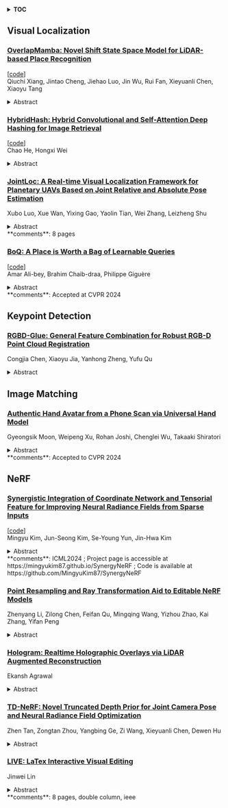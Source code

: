 <details>
  <summary><b>TOC</b></summary>
  <ol>
    <li><a href=#visual-localization>Visual Localization</a></li>
      <ul>
        <li><a href=#OverlapMamba:-Novel-Shift-State-Space-Model-for-LiDAR-based-Place-Recognition>OverlapMamba: Novel Shift State Space Model for LiDAR-based Place Recognition</a></li>
        <li><a href=#HybridHash:-Hybrid-Convolutional-and-Self-Attention-Deep-Hashing-for-Image-Retrieval>HybridHash: Hybrid Convolutional and Self-Attention Deep Hashing for Image Retrieval</a></li>
        <li><a href=#JointLoc:-A-Real-time-Visual-Localization-Framework-for-Planetary-UAVs-Based-on-Joint-Relative-and-Absolute-Pose-Estimation>JointLoc: A Real-time Visual Localization Framework for Planetary UAVs Based on Joint Relative and Absolute Pose Estimation</a></li>
        <li><a href=#BoQ:-A-Place-is-Worth-a-Bag-of-Learnable-Queries>BoQ: A Place is Worth a Bag of Learnable Queries</a></li>
      </ul>
    </li>
    <li><a href=#keypoint-detection>Keypoint Detection</a></li>
      <ul>
        <li><a href=#RGBD-Glue:-General-Feature-Combination-for-Robust-RGB-D-Point-Cloud-Registration>RGBD-Glue: General Feature Combination for Robust RGB-D Point Cloud Registration</a></li>
      </ul>
    </li>
    <li><a href=#image-matching>Image Matching</a></li>
      <ul>
        <li><a href=#Authentic-Hand-Avatar-from-a-Phone-Scan-via-Universal-Hand-Model>Authentic Hand Avatar from a Phone Scan via Universal Hand Model</a></li>
      </ul>
    </li>
    <li><a href=#nerf>NeRF</a></li>
      <ul>
        <li><a href=#Synergistic-Integration-of-Coordinate-Network-and-Tensorial-Feature-for-Improving-Neural-Radiance-Fields-from-Sparse-Inputs>Synergistic Integration of Coordinate Network and Tensorial Feature for Improving Neural Radiance Fields from Sparse Inputs</a></li>
        <li><a href=#Point-Resampling-and-Ray-Transformation-Aid-to-Editable-NeRF-Models>Point Resampling and Ray Transformation Aid to Editable NeRF Models</a></li>
        <li><a href=#Hologram:-Realtime-Holographic-Overlays-via-LiDAR-Augmented-Reconstruction>Hologram: Realtime Holographic Overlays via LiDAR Augmented Reconstruction</a></li>
        <li><a href=#TD-NeRF:-Novel-Truncated-Depth-Prior-for-Joint-Camera-Pose-and-Neural-Radiance-Field-Optimization>TD-NeRF: Novel Truncated Depth Prior for Joint Camera Pose and Neural Radiance Field Optimization</a></li>
        <li><a href=#LIVE:-LaTex-Interactive-Visual-Editing>LIVE: LaTex Interactive Visual Editing</a></li>
      </ul>
    </li>
  </ol>
</details>

## Visual Localization  

### [OverlapMamba: Novel Shift State Space Model for LiDAR-based Place Recognition](http://arxiv.org/abs/2405.07966)  
[[code](https://github.com/scnu-rislab/overlapmamba)]  
Qiuchi Xiang, Jintao Cheng, Jiehao Luo, Jin Wu, Rui Fan, Xieyuanli Chen, Xiaoyu Tang  
<details>  
  <summary>Abstract</summary>  
  <ol>  
    Place recognition is the foundation for enabling autonomous systems to achieve independent decision-making and safe operations. It is also crucial in tasks such as loop closure detection and global localization within SLAM. Previous methods utilize mundane point cloud representations as input and deep learning-based LiDAR-based Place Recognition (LPR) approaches employing different point cloud image inputs with convolutional neural networks (CNNs) or transformer architectures. However, the recently proposed Mamba deep learning model, combined with state space models (SSMs), holds great potential for long sequence modeling. Therefore, we developed OverlapMamba, a novel network for place recognition, which represents input range views (RVs) as sequences. In a novel way, we employ a stochastic reconstruction approach to build shift state space models, compressing the visual representation. Evaluated on three different public datasets, our method effectively detects loop closures, showing robustness even when traversing previously visited locations from different directions. Relying on raw range view inputs, it outperforms typical LiDAR and multi-view combination methods in time complexity and speed, indicating strong place recognition capabilities and real-time efficiency.  
  </ol>  
</details>  
  
### [HybridHash: Hybrid Convolutional and Self-Attention Deep Hashing for Image Retrieval](http://arxiv.org/abs/2405.07524)  
[[code](https://github.com/shuaichaochao/hybridhash)]  
Chao He, Hongxi Wei  
<details>  
  <summary>Abstract</summary>  
  <ol>  
    Deep image hashing aims to map input images into simple binary hash codes via deep neural networks and thus enable effective large-scale image retrieval. Recently, hybrid networks that combine convolution and Transformer have achieved superior performance on various computer tasks and have attracted extensive attention from researchers. Nevertheless, the potential benefits of such hybrid networks in image retrieval still need to be verified. To this end, we propose a hybrid convolutional and self-attention deep hashing method known as HybridHash. Specifically, we propose a backbone network with stage-wise architecture in which the block aggregation function is introduced to achieve the effect of local self-attention and reduce the computational complexity. The interaction module has been elaborately designed to promote the communication of information between image blocks and to enhance the visual representations. We have conducted comprehensive experiments on three widely used datasets: CIFAR-10, NUS-WIDE and IMAGENET. The experimental results demonstrate that the method proposed in this paper has superior performance with respect to state-of-the-art deep hashing methods. Source code is available https://github.com/shuaichaochao/HybridHash.  
  </ol>  
</details>  
  
### [JointLoc: A Real-time Visual Localization Framework for Planetary UAVs Based on Joint Relative and Absolute Pose Estimation](http://arxiv.org/abs/2405.07429)  
Xubo Luo, Xue Wan, Yixing Gao, Yaolin Tian, Wei Zhang, Leizheng Shu  
<details>  
  <summary>Abstract</summary>  
  <ol>  
    Unmanned aerial vehicles (UAVs) visual localization in planetary aims to estimate the absolute pose of the UAV in the world coordinate system through satellite maps and images captured by on-board cameras. However, since planetary scenes often lack significant landmarks and there are modal differences between satellite maps and UAV images, the accuracy and real-time performance of UAV positioning will be reduced. In order to accurately determine the position of the UAV in a planetary scene in the absence of the global navigation satellite system (GNSS), this paper proposes JointLoc, which estimates the real-time UAV position in the world coordinate system by adaptively fusing the absolute 2-degree-of-freedom (2-DoF) pose and the relative 6-degree-of-freedom (6-DoF) pose. Extensive comparative experiments were conducted on a proposed planetary UAV image cross-modal localization dataset, which contains three types of typical Martian topography generated via a simulation engine as well as real Martian UAV images from the Ingenuity helicopter. JointLoc achieved a root-mean-square error of 0.237m in the trajectories of up to 1,000m, compared to 0.594m and 0.557m for ORB-SLAM2 and ORB-SLAM3 respectively. The source code will be available at https://github.com/LuoXubo/JointLoc.  
  </ol>  
</details>  
**comments**: 8 pages  
  
### [BoQ: A Place is Worth a Bag of Learnable Queries](http://arxiv.org/abs/2405.07364)  
[[code](https://github.com/amaralibey/bag-of-queries)]  
Amar Ali-bey, Brahim Chaib-draa, Philippe Giguère  
<details>  
  <summary>Abstract</summary>  
  <ol>  
    In visual place recognition, accurately identifying and matching images of locations under varying environmental conditions and viewpoints remains a significant challenge. In this paper, we introduce a new technique, called Bag-of-Queries (BoQ), which learns a set of global queries designed to capture universal place-specific attributes. Unlike existing methods that employ self-attention and generate the queries directly from the input features, BoQ employs distinct learnable global queries, which probe the input features via cross-attention, ensuring consistent information aggregation. In addition, our technique provides an interpretable attention mechanism and integrates with both CNN and Vision Transformer backbones. The performance of BoQ is demonstrated through extensive experiments on 14 large-scale benchmarks. It consistently outperforms current state-of-the-art techniques including NetVLAD, MixVPR and EigenPlaces. Moreover, as a global retrieval technique (one-stage), BoQ surpasses two-stage retrieval methods, such as Patch-NetVLAD, TransVPR and R2Former, all while being orders of magnitude faster and more efficient. The code and model weights are publicly available at https://github.com/amaralibey/Bag-of-Queries.  
  </ol>  
</details>  
**comments**: Accepted at CVPR 2024  
  
  



## Keypoint Detection  

### [RGBD-Glue: General Feature Combination for Robust RGB-D Point Cloud Registration](http://arxiv.org/abs/2405.07594)  
Congjia Chen, Xiaoyu Jia, Yanhong Zheng, Yufu Qu  
<details>  
  <summary>Abstract</summary>  
  <ol>  
    Point cloud registration is a fundamental task for estimating rigid transformations between point clouds. Previous studies have used geometric information for extracting features, matching and estimating transformation. Recently, owing to the advancement of RGB-D sensors, researchers have attempted to utilize visual information to improve registration performance. However, these studies focused on extracting distinctive features by deep feature fusion, which cannot effectively solve the negative effects of each feature's weakness, and cannot sufficiently leverage the valid information. In this paper, we propose a new feature combination framework, which applies a looser but more effective fusion and can achieve better performance. An explicit filter based on transformation consistency is designed for the combination framework, which can overcome each feature's weakness. And an adaptive threshold determined by the error distribution is proposed to extract more valid information from the two types of features. Owing to the distinctive design, our proposed framework can estimate more accurate correspondences and is applicable to both hand-crafted and learning-based feature descriptors. Experiments on ScanNet show that our method achieves a state-of-the-art performance and the rotation accuracy of 99.1%.  
  </ol>  
</details>  
  
  



## Image Matching  

### [Authentic Hand Avatar from a Phone Scan via Universal Hand Model](http://arxiv.org/abs/2405.07933)  
Gyeongsik Moon, Weipeng Xu, Rohan Joshi, Chenglei Wu, Takaaki Shiratori  
<details>  
  <summary>Abstract</summary>  
  <ol>  
    The authentic 3D hand avatar with every identifiable information, such as hand shapes and textures, is necessary for immersive experiences in AR/VR. In this paper, we present a universal hand model (UHM), which 1) can universally represent high-fidelity 3D hand meshes of arbitrary identities (IDs) and 2) can be adapted to each person with a short phone scan for the authentic hand avatar. For effective universal hand modeling, we perform tracking and modeling at the same time, while previous 3D hand models perform them separately. The conventional separate pipeline suffers from the accumulated errors from the tracking stage, which cannot be recovered in the modeling stage. On the other hand, ours does not suffer from the accumulated errors while having a much more concise overall pipeline. We additionally introduce a novel image matching loss function to address a skin sliding during the tracking and modeling, while existing works have not focused on it much. Finally, using learned priors from our UHM, we effectively adapt our UHM to each person's short phone scan for the authentic hand avatar.  
  </ol>  
</details>  
**comments**: Accepted to CVPR 2024  
  
  



## NeRF  

### [Synergistic Integration of Coordinate Network and Tensorial Feature for Improving Neural Radiance Fields from Sparse Inputs](http://arxiv.org/abs/2405.07857)  
[[code](https://github.com/mingyukim87/synergynerf)]  
Mingyu Kim, Jun-Seong Kim, Se-Young Yun, Jin-Hwa Kim  
<details>  
  <summary>Abstract</summary>  
  <ol>  
    The multi-plane representation has been highlighted for its fast training and inference across static and dynamic neural radiance fields. This approach constructs relevant features via projection onto learnable grids and interpolating adjacent vertices. However, it has limitations in capturing low-frequency details and tends to overuse parameters for low-frequency features due to its bias toward fine details, despite its multi-resolution concept. This phenomenon leads to instability and inefficiency when training poses are sparse. In this work, we propose a method that synergistically integrates multi-plane representation with a coordinate-based network known for strong bias toward low-frequency signals. The coordinate-based network is responsible for capturing low-frequency details, while the multi-plane representation focuses on capturing fine-grained details. We demonstrate that using residual connections between them seamlessly preserves their own inherent properties. Additionally, the proposed progressive training scheme accelerates the disentanglement of these two features. We empirically show that the proposed method achieves comparable results to explicit encoding with fewer parameters, and particularly, it outperforms others for the static and dynamic NeRFs under sparse inputs.  
  </ol>  
</details>  
**comments**: ICML2024 ; Project page is accessible at
  https://mingyukim87.github.io/SynergyNeRF ; Code is available at
  https://github.com/MingyuKim87/SynergyNeRF  
  
### [Point Resampling and Ray Transformation Aid to Editable NeRF Models](http://arxiv.org/abs/2405.07306)  
Zhenyang Li, Zilong Chen, Feifan Qu, Mingqing Wang, Yizhou Zhao, Kai Zhang, Yifan Peng  
<details>  
  <summary>Abstract</summary>  
  <ol>  
    In NeRF-aided editing tasks, object movement presents difficulties in supervision generation due to the introduction of variability in object positions. Moreover, the removal operations of certain scene objects often lead to empty regions, presenting challenges for NeRF models in inpainting them effectively. We propose an implicit ray transformation strategy, allowing for direct manipulation of the 3D object's pose by operating on the neural-point in NeRF rays. To address the challenge of inpainting potential empty regions, we present a plug-and-play inpainting module, dubbed differentiable neural-point resampling (DNR), which interpolates those regions in 3D space at the original ray locations within the implicit space, thereby facilitating object removal & scene inpainting tasks. Importantly, employing DNR effectively narrows the gap between ground truth and predicted implicit features, potentially increasing the mutual information (MI) of the features across rays. Then, we leverage DNR and ray transformation to construct a point-based editable NeRF pipeline PR^2T-NeRF. Results primarily evaluated on 3D object removal & inpainting tasks indicate that our pipeline achieves state-of-the-art performance. In addition, our pipeline supports high-quality rendering visualization for diverse editing operations without necessitating extra supervision.  
  </ol>  
</details>  
  
### [Hologram: Realtime Holographic Overlays via LiDAR Augmented Reconstruction](http://arxiv.org/abs/2405.07178)  
Ekansh Agrawal  
<details>  
  <summary>Abstract</summary>  
  <ol>  
    Guided by the hologram technology of the infamous Star Wars franchise, I present an application that creates real-time holographic overlays using LiDAR augmented 3D reconstruction. Prior attempts involve SLAM or NeRFs which either require highly calibrated scenes, incur steep computation costs, or fail to render dynamic scenes. I propose 3 high-fidelity reconstruction tools that can run on a portable device, such as a iPhone 14 Pro, which can allow for metric accurate facial reconstructions. My systems enable interactive and immersive holographic experiences that can be used for a wide range of applications, including augmented reality, telepresence, and entertainment.  
  </ol>  
</details>  
  
### [TD-NeRF: Novel Truncated Depth Prior for Joint Camera Pose and Neural Radiance Field Optimization](http://arxiv.org/abs/2405.07027)  
Zhen Tan, Zongtan Zhou, Yangbing Ge, Zi Wang, Xieyuanli Chen, Dewen Hu  
<details>  
  <summary>Abstract</summary>  
  <ol>  
    The reliance on accurate camera poses is a significant barrier to the widespread deployment of Neural Radiance Fields (NeRF) models for 3D reconstruction and SLAM tasks. The existing method introduces monocular depth priors to jointly optimize the camera poses and NeRF, which fails to fully exploit the depth priors and neglects the impact of their inherent noise. In this paper, we propose Truncated Depth NeRF (TD-NeRF), a novel approach that enables training NeRF from unknown camera poses - by jointly optimizing learnable parameters of the radiance field and camera poses. Our approach explicitly utilizes monocular depth priors through three key advancements: 1) we propose a novel depth-based ray sampling strategy based on the truncated normal distribution, which improves the convergence speed and accuracy of pose estimation; 2) to circumvent local minima and refine depth geometry, we introduce a coarse-to-fine training strategy that progressively improves the depth precision; 3) we propose a more robust inter-frame point constraint that enhances robustness against depth noise during training. The experimental results on three datasets demonstrate that TD-NeRF achieves superior performance in the joint optimization of camera pose and NeRF, surpassing prior works, and generates more accurate depth geometry. The implementation of our method has been released at https://github.com/nubot-nudt/TD-NeRF.  
  </ol>  
</details>  
  
### [LIVE: LaTex Interactive Visual Editing](http://arxiv.org/abs/2405.06762)  
Jinwei Lin  
<details>  
  <summary>Abstract</summary>  
  <ol>  
    LaTex coding is one of the main methods of writing an academic paper. When writing a paper, abundant proper visual or graphic components will represent more information volume than the textual data. However, most of the implementation of LaTex graphic items are designed as static items that have some weaknesses in representing more informative figures or tables with an interactive reading experience. To address this problem, we propose LIVE, a novel design methods idea to design interactive LaTex graphic items. To make a lucid representation of the main idea of LIVE, we designed several novels representing implementations that are interactive and enough explanation for the basic level principles. Using LIVE can design more graphic items, which we call the Gitems, and easily and automatically get the relationship of the mutual application of a specific range of papers, which will add more vitality and performance factors into writing of traditional papers especially the review papers. For vividly representing the functions of LIVE, we use the papers from NeRF as the example reference papers. The code of the implementation project is open source.  
  </ol>  
</details>  
**comments**: 8 pages, double column, ieee  
  
  




